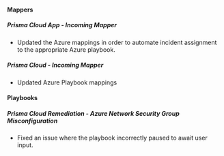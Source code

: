 
#### Mappers
##### Prisma Cloud App - Incoming Mapper
- Updated the Azure mappings in order to automate incident assignment to the appropriate Azure playbook.
##### Prisma Cloud - Incoming Mapper
- Updated Azure Playbook mappings

#### Playbooks
##### Prisma Cloud Remediation - Azure Network Security Group Misconfiguration
- Fixed an issue where the playbook incorrectly paused to await user input.
